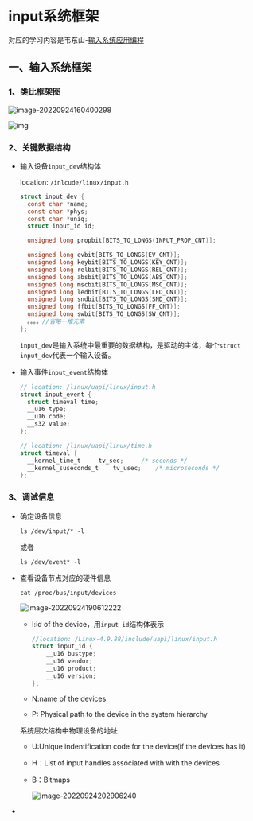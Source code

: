 # input系统框架

对应的学习内容是韦东山-[输入系统应用编程](https://www.100ask.net/detail/p_5f338bede4b0b4059c4bbb5b/6)

## 一、输入系统框架

### 1、类比框架图

 ![image-20220924160400298](https://pic-1304959529.cos.ap-guangzhou.myqcloud.com/DB/image-20220924160400298.png)

 ![img](https://pic-1304959529.cos.ap-guangzhou.myqcloud.com/DB/2019050610425019.PNG)

### 2、关键数据结构

- 输入设备`input_dev`结构体

  location: `/inlcude/linux/input.h`

  ```C
  struct input_dev {
  	const char *name;
  	const char *phys;
  	const char *uniq;
  	struct input_id id;
  
  	unsigned long propbit[BITS_TO_LONGS(INPUT_PROP_CNT)];
  
  	unsigned long evbit[BITS_TO_LONGS(EV_CNT)];
  	unsigned long keybit[BITS_TO_LONGS(KEY_CNT)];
  	unsigned long relbit[BITS_TO_LONGS(REL_CNT)];
  	unsigned long absbit[BITS_TO_LONGS(ABS_CNT)];
  	unsigned long mscbit[BITS_TO_LONGS(MSC_CNT)];
  	unsigned long ledbit[BITS_TO_LONGS(LED_CNT)];
  	unsigned long sndbit[BITS_TO_LONGS(SND_CNT)];
  	unsigned long ffbit[BITS_TO_LONGS(FF_CNT)];
  	unsigned long swbit[BITS_TO_LONGS(SW_CNT)];
  	。。。。//省略一堆元素
  };
  ```

  `input_dev`是输入系统中最重要的数据结构，是驱动的主体，每个`struct input_dev`代表一个输入设备。

- 输入事件`input_event`结构体

  ```C
  // location: /linux/uapi/linux/input.h
  struct input_event {
  	struct timeval time;
  	__u16 type;
  	__u16 code;
  	__s32 value;
  };
  
  // location: /linux/uapi/linux/time.h
  struct timeval {
  	__kernel_time_t		tv_sec;		/* seconds */
  	__kernel_suseconds_t	tv_usec;	/* microseconds */
  };
  ```

### 3、调试信息

- 确定设备信息

  ```shell
  ls /dev/input/* -l
  ```

  或者

  ```shell
  ls /dev/event* -l
  ```

- 查看设备节点对应的硬件信息

  ```shell
  cat /proc/bus/input/devices
  ```

   ![image-20220924190612222](https://pic-1304959529.cos.ap-guangzhou.myqcloud.com/DB/image-20220924190612222.png)

  - I:id of the device，用`input_id`结构体表示

    ```C
    //location: /Linux-4.9.88/include/uapi/linux/input.h
    struct input_id {
    	__u16 bustype;
    	__u16 vendor;
    	__u16 product;
    	__u16 version;
    };
    ```

  - N:name of the devices

  -  P: Physical path to the device in the system hierarchy

    系统层次结构中物理设备的地址

  - U:Unique indentification code for the device(if the devices has it)

  - H：List of input handles associated with with the devices

  - B：Bitmaps

     ![image-20220924202906240](https://pic-1304959529.cos.ap-guangzhou.myqcloud.com/DB/image-20220924202906240.png)

- 
